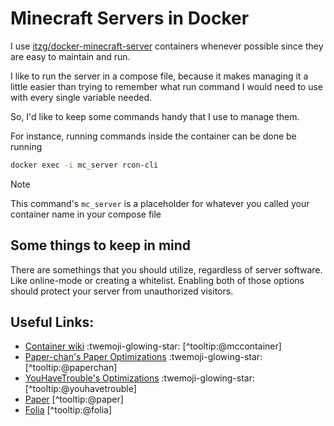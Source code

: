 # Minecraft Servers in Docker

I use [itzg/docker-minecraft-server](https://github.com/itzg/docker-minecraft-server) containers whenever possible since they are easy to maintain and run.

I like to run the server in a compose file, because it makes managing it a little easier than trying to remember what run command I would need to use with every single variable needed.

So, I'd like to keep some commands handy that I use to manage them.

For instance, running commands inside the container can be done be running

```sh
docker exec -i mc_server rcon-cli
```

> [!NOTE]
> This command's ```mc_server``` is a placeholder for whatever you called your container name in your compose file

## Some things to keep in mind

There are somethings that you should utilize, regardless of server software. Like online-mode or creating a whitelist.
Enabling both of those options should protect your server from unauthorized visitors.

## Useful Links:
- [Container wiki](https://docker-minecraft-server.readthedocs.io/) :twemoji-glowing-star: [^tooltip:@mccontainer]
- [Paper-chan's Paper Optimizations](https://paper-chan.moe/paper-optimization/) :twemoji-glowing-star: [^tooltip:@paperchan]
- [YouHaveTrouble's Optimizations](https://github.com/YouHaveTrouble/minecraft-optimization) :twemoji-glowing-star: [^tooltip:@youhavetrouble]
- [Paper](https://papermc.io/downloads/paper) [^tooltip:@paper]
- [Folia](https://papermc.io/downloads/folia) [^tooltip:@folia]
